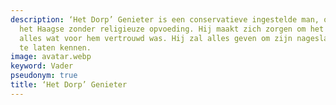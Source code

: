 ```yaml
---
description: ‘Het Dorp’ Genieter is een conservatieve ingestelde man, opgegroeid in
  het Haagse zonder religieuze opvoeding. Hij maakt zich zorgen om het verval van
  alles wat voor hem vertrouwd was. Hij zal alles geven om zijn nageslacht echte gezelligheid
  te laten kennen.
image: avatar.webp
keyword: Vader
pseudonym: true
title: ‘Het Dorp’ Genieter
---
```

